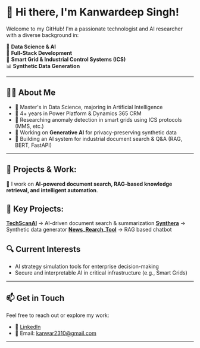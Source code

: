 # 👋 Hi there, I'm Kanwardeep Singh!

Welcome to my GitHub! I'm a passionate technologist and AI researcher with a diverse background in:

🚀 **Data Science & AI**  
🎯 **Full-Stack Development**  
🔌 **Smart Grid & Industrial Control Systems (ICS)**  
📊 **Synthetic Data Generation**

---

## 👨‍💻 About Me

- 🧠 Master's in Data Science, majoring in Artificial Intelligence
- 🔧 4+ years in Power Platform & Dynamics 365 CRM
- 📡 Researching anomaly detection in smart grids using ICS protocols (MMS, etc.)
- 🧪 Working on **Generative AI** for privacy-preserving synthetic data
- 🧾 Building an AI system for industrial document search & Q&A (RAG, BERT, FastAPI)

---

## 📂 Projects & Work:
🚀 I work on **AI-powered document search, RAG-based knowledge retrieval, and intelligent automation**.

## 🌟 Key Projects:

**[TechScanAI](https://github.com/Kanwardeep-Singh/TechScanAI)** → AI-driven document search & summarization
**[Synthera](https://github.com/Kanwardeep-Singh/Synthera)** → Synthetic data generator
**[News_Rearch_Tool](https://github.com/Kanwardeep-Singh/News_Research_Tool)** → RAG based chatbot

## 🔍 Current Interests

- AI strategy simulation tools for enterprise decision-making  
- Secure and interpretable AI in critical infrastructure (e.g., Smart Grids)

---

## 📫 Get in Touch

Feel free to reach out or explore my work:
- 💼 [LinkedIn](https://www.linkedin.com/in/kanwardeep-singh-kaiims/)
- 📩 Email: kanwar2310@gmail.com


---
